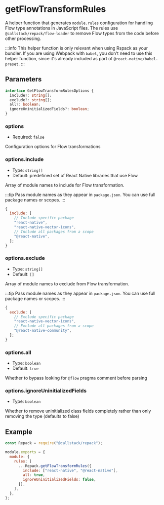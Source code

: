 # getFlowTransformRules

A helper function that generates `module.rules` configuration for handling Flow type annotations in JavaScript files. The rules use `@callstack/repack/flow-loader` to remove Flow types from the code before other processing.

:::info
This helper function is only relevant when using Rspack as your bundler. If you are using Webpack with `babel`, you don't need to use this helper function, since it's already included as part of `@react-native/babel-preset`.
:::

## Parameters

```ts
interface GetFlowTransformRulesOptions {
  include?: string[];
  exclude?: string[];
  all?: boolean;
  ignoreUninitializedFields?: boolean;
}
```

### options

- Required: `false`

Configuration options for Flow transformations

### options.include

- Type: `string[]`
- Default: predefined set of React Native libraries that use Flow

Array of module names to include for Flow transformation.

:::tip
Pass module names as they appear in `package.json`. You can use full package names or scopes.
:::

```js
{
  include: [
    // Include specific package
    "react-native",
    "react-native-vector-icons",
    // Include all packages from a scope
    "@react-native",
  ];
}
```

### options.exclude

- Type: `string[]`
- Default: `[]`

Array of module names to exclude from Flow transformation.

:::tip
Pass module names as they appear in `package.json`. You can use full package names or scopes.
:::

```js
{
  exclude: [
    // Exclude specific package
    "react-native-vector-icons",
    // Exclude all packages from a scope
    "@react-native-community",
  ];
}
```

### options.all

- Type: `boolean`
- Default: `true`

Whether to bypass looking for `@flow` pragma comment before parsing

### options.ignoreUninitializedFields

- Type: `boolean`

Whether to remove uninitialized class fields completely rather than only removing the type (defaults to false)

## Example

```js title=rspack.config.cjs
const Repack = require("@callstack/repack");

module.exports = {
  module: {
    rules: [
      ...Repack.getFlowTransformRules({
        include: ["react-native", "@react-native"],
        all: true,
        ignoreUninitializedFields: false,
      }),
    ],
  },
};
```
